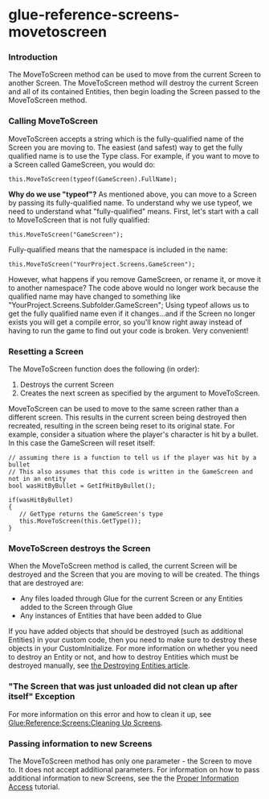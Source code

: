 # glue-reference-screens-movetoscreen

### Introduction

The MoveToScreen method can be used to move from the current Screen to another Screen. The MoveToScreen method will destroy the current Screen and all of its contained Entities, then begin loading the Screen passed to the MoveToScreen method.

### Calling MoveToScreen

MoveToScreen accepts a string which is the fully-qualified name of the Screen you are moving to. The easiest (and safest) way to get the fully qualified name is to use the Type class. For example, if you want to move to a Screen called GameScreen, you would do:

```
this.MoveToScreen(typeof(GameScreen).FullName);
```

**Why do we use "typeof"?** As mentioned above, you can move to a Screen by passing its fully-qualified name. To understand why we use typeof, we need to understand what "fully-qualified" means. First, let's start with a call to MoveToScreen that is not fully qualified:

```
this.MoveToScreen("GameScreen");
```

Fully-qualified means that the namespace is included in the name:

```
this.MoveToScreen("YourProject.Screens.GameScreen");
```

However, what happens if you remove GameScreen, or rename it, or move it to another namespace? The code above would no longer work because the qualified name may have changed to something like "YourProject.Screens.Subfolder.GameScreen"; Using typeof allows us to get the fully qualified name even if it changes...and if the Screen no longer exists you will get a compile error, so you'll know right away instead of having to run the game to find out your code is broken. Very convenient!

### Resetting a Screen

The MoveToScreen function does the following (in order):

1. Destroys the current Screen
2. Creates the next screen as specified by the argument to MoveToScreen.

MoveToScreen can be used to move to the same screen rather than a different screen. This results in the current screen being destroyed then recreated, resulting in the screen being reset to its original state. For example, consider a situation where the player's character is hit by a bullet. In this case the GameScreen will reset itself:

```
// assuming there is a function to tell us if the player was hit by a bullet
// This also assumes that this code is written in the GameScreen and not in an entity
bool wasHitByBullet = GetIfHitByBullet();

if(wasHitByBullet)
{
   // GetType returns the GameScreen's type
   this.MoveToScreen(this.GetType());
}
```

### MoveToScreen destroys the Screen

When the MoveToScreen method is called, the current Screen will be destroyed and the Screen that you are moving to will be created. The things that are destroyed are:

* Any files loaded through Glue for the current Screen or any Entities added to the Screen through Glue
* Any instances of Entities that have been added to Glue

If you have added objects that should be destroyed (such as additional Entities) in your custom code, then you need to make sure to destroy these objects in your CustomInitialize. For more information on whether you need to destroy an Entity or not, and how to destroy Entities which must be destroyed manually, see [the Destroying Entities article](../../../../frb/docs/index.php).

### "The Screen that was just unloaded did not clean up after itself" Exception

For more information on this error and how to clean it up, see [Glue:Reference:Screens:Cleaning Up Screens](../../../../frb/docs/index.php).

### Passing information to new Screens

The MoveToScreen method has only one parameter - the Screen to move to. It does not accept additional parameters. For information on how to pass additional information to new Screens, see the the [Proper Information Access](../../../../frb/docs/index.php) tutorial.
